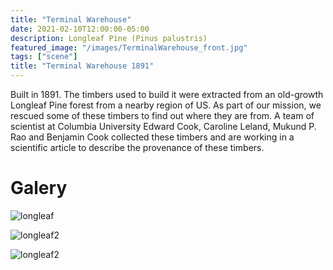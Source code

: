 ```yaml
---
title: "Terminal Warehouse"
date: 2021-02-10T12:00:00-05:00
description: Longleaf Pine (Pinus palustris)
featured_image: "/images/TerminalWarehouse_front.jpg"
tags: ["scene"]
title: "Terminal Warehouse 1891"
---
```


Built in 1891. The timbers used to build it were extracted from an old-growth Longleaf Pine forest from a nearby region of US. As part of our mission, we rescued some of these timbers to find out where they are from. A team of scientist at Columbia University Edward Cook, Caroline Leland, Mukund P. Rao and Benjamin Cook collected these timbers and are working in a scientific article to describe the provenance of these timbers. 

# Galery
![longleaf](/images/longleaf_crosssections_warehouse.jpeg)

![longleaf2](/images/warehouse_collection2.jpeg)

![longleaf2](/images/warehouse_collection3.jpeg)